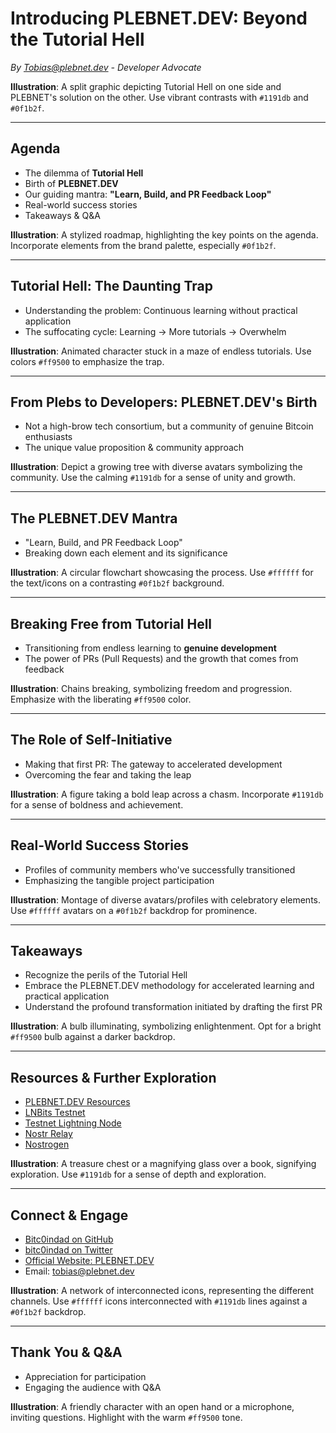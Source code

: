 # Introducing PLEBNET.DEV: Beyond the Tutorial Hell

_By Tobias@plebnet.dev - Developer Advocate_

**Illustration**: A split graphic depicting Tutorial Hell on one side and PLEBNET's solution on the other. Use vibrant contrasts with `#1191db` and `#0f1b2f`.

---

## Agenda

- The dilemma of **Tutorial Hell**
- Birth of **PLEBNET.DEV**
- Our guiding mantra: **"Learn, Build, and PR Feedback Loop"**
- Real-world success stories
- Takeaways & Q&A

**Illustration**: A stylized roadmap, highlighting the key points on the agenda. Incorporate elements from the brand palette, especially `#0f1b2f`.

---

## Tutorial Hell: The Daunting Trap

- Understanding the problem: Continuous learning without practical application
- The suffocating cycle: Learning -> More tutorials -> Overwhelm

**Illustration**: Animated character stuck in a maze of endless tutorials. Use colors `#ff9500` to emphasize the trap.

---

## From Plebs to Developers: PLEBNET.DEV's Birth

- Not a high-brow tech consortium, but a community of genuine Bitcoin enthusiasts
- The unique value proposition & community approach

**Illustration**: Depict a growing tree with diverse avatars symbolizing the community. Use the calming `#1191db` for a sense of unity and growth.

---

## The PLEBNET.DEV Mantra

- "Learn, Build, and PR Feedback Loop"
- Breaking down each element and its significance

**Illustration**: A circular flowchart showcasing the process. Use `#ffffff` for the text/icons on a contrasting `#0f1b2f` background.

---

## Breaking Free from Tutorial Hell

- Transitioning from endless learning to **genuine development**
- The power of PRs (Pull Requests) and the growth that comes from feedback

**Illustration**: Chains breaking, symbolizing freedom and progression. Emphasize with the liberating `#ff9500` color.

---

## The Role of Self-Initiative

- Making that first PR: The gateway to accelerated development
- Overcoming the fear and taking the leap

**Illustration**: A figure taking a bold leap across a chasm. Incorporate `#1191db` for a sense of boldness and achievement.

---

## Real-World Success Stories

- Profiles of community members who've successfully transitioned
- Emphasizing the tangible project participation

**Illustration**: Montage of diverse avatars/profiles with celebratory elements. Use `#ffffff` avatars on a `#0f1b2f` backdrop for prominence.

---

## Takeaways

- Recognize the perils of the Tutorial Hell
- Embrace the PLEBNET.DEV methodology for accelerated learning and practical application
- Understand the profound transformation initiated by drafting the first PR

**Illustration**: A bulb illuminating, symbolizing enlightenment. Opt for a bright `#ff9500` bulb against a darker backdrop.

---

## Resources & Further Exploration

- [PLEBNET.DEV Resources](#)
- [LNBits Testnet](#)
- [Testnet Lightning Node](#)
- [Nostr Relay](#)
- [Nostrogen](#)

**Illustration**: A treasure chest or a magnifying glass over a book, signifying exploration. Use `#1191db` for a sense of depth and exploration.

---

## Connect & Engage

- [Bitc0indad on GitHub](#)
- [bitc0indad on Twitter](#)
- [Official Website: PLEBNET.DEV](#)
- Email: tobias@plebnet.dev

**Illustration**: A network of interconnected icons, representing the different channels. Use `#ffffff` icons interconnected with `#1191db` lines against a `#0f1b2f` backdrop.

---

## Thank You & Q&A

- Appreciation for participation
- Engaging the audience with Q&A

**Illustration**: A friendly character with an open hand or a microphone, inviting questions. Highlight with the warm `#ff9500` tone.
